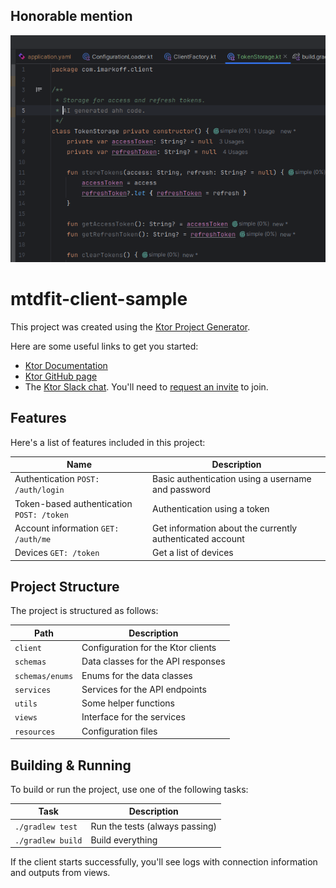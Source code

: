 ## Honorable mention
![ну там картінка дуже прикольна чо ви](./honorable-mention.png)

# mtdfit-client-sample

This project was created using the [Ktor Project Generator](https://start.ktor.io).

Here are some useful links to get you started:

- [Ktor Documentation](https://ktor.io/docs/home.html)
- [Ktor GitHub page](https://github.com/ktorio/ktor)
- The [Ktor Slack chat](https://app.slack.com/client/T09229ZC6/C0A974TJ9). You'll need to [request an invite](https://surveys.jetbrains.com/s3/kotlin-slack-sign-up) to join.

## Features

Here's a list of features included in this project:

| Name                                      | Description                                                 |
|-------------------------------------------|-------------------------------------------------------------|
| Authentication `POST: /auth/login`        | Basic authentication using a username and password          |
| Token-based authentication `POST: /token` | Authentication using a token                                |
| Account information `GET: /auth/me`       | Get information about the currently authenticated account   |
| Devices `GET: /token`                     | Get a list of devices                                       |

## Project Structure

The project is structured as follows:

| Path                    | Description                        |
|-------------------------|------------------------------------|
| `client`                | Configuration for the Ktor clients |
| `schemas`               | Data classes for the API responses |
| `schemas/enums`         | Enums for the data classes         |
| `services`              | Services for the API endpoints     |
| `utils`                 | Some helper functions              |
| `views`                 | Interface for the services         |
| `resources`             | Configuration files                |

## Building & Running

To build or run the project, use one of the following tasks:

| Task                          | Description                    |
|-------------------------------|--------------------------------|
| `./gradlew test`              | Run the tests (always passing) |
| `./gradlew build`             | Build everything               |

If the client starts successfully, 
you'll see logs with connection information and outputs from views.